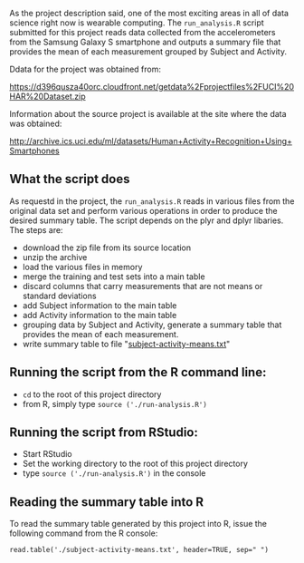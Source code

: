 As the project description said, one of the most exciting areas in all of data science right now is wearable computing.  The `run_analysis.R` script submitted for this project reads data collected from the accelerometers from the Samsung Galaxy S smartphone and outputs a summary file that provides the mean of each measurement grouped by Subject and Activity.

Ddata for the project was obtained from: 

https://d396qusza40orc.cloudfront.net/getdata%2Fprojectfiles%2FUCI%20HAR%20Dataset.zip 

Information about the source project is available at the site where the data was obtained: 

http://archive.ics.uci.edu/ml/datasets/Human+Activity+Recognition+Using+Smartphones 

## What the script does

As requestd in the project, the `run_analysis.R` reads in various files from the original data set and perform various operations in order to produce the desired summary table.  The script depends on the plyr and dplyr libaries. The steps are:

 * download the zip file from its source location
 * unzip the archive
 * load the various files in memory
 * merge the training and test sets into a main table
 * discard columns that carry measurements that are not means or standard deviations
 * add Subject information to the main table
 * add Activity information to the main table
 * grouping data by Subject and Activity, generate a summary table that provides the mean of each measurement.
 * write summary table to file "[subject-activity-means.txt](subject-activity-means.txt)"

## Running the script from the R command line:
 * `cd` to the root of this project directory
 * from R, simply type `source ('./run-analysis.R')`
 
## Running the script from RStudio:
 * Start RStudio
 * Set the working directory to the root of this project directory
 * type `source ('./run-analysis.R')` in the console

## Reading the summary table into R
To read the summary table generated by this project into R, issue the following command from the R console:

```
read.table('./subject-activity-means.txt', header=TRUE, sep=" ")
```
